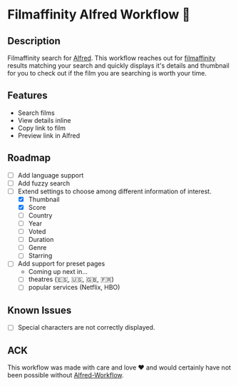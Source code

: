 # Filmaffinity Alfred Workflow 🔎

## Description

Filmaffinity search for [Alfred](https://www.alfredapp.com/). This workflow reaches out for [filmaffinity](https://www.filmaffinity.com/en/main.html) results matching your search and quickly displays it's details and thumbnail for you to check out if the film you are searching is worth your time.

## Features

- Search films
- View details inline
- Copy link to film
- Preview link in Alfred

## Roadmap

- [ ] Add language support
- [ ] Add fuzzy search
- [ ] Extend settings to choose among different information of interest.
    - [x] Thumbnail
    - [x] Score
    - [ ] Country
    - [ ] Year
    - [ ] Voted
    - [ ] Duration
    - [ ] Genre
    - [ ] Starring
- [ ] Add support for preset pages
    - Coming up next in...
    - [ ] theatres (🇪🇸, 🇺🇸, 🇬🇧, 🇫🇷)
    - [ ] popular services (Netflix, HBO)

## Known Issues

- [ ] Special characters are not correctly displayed.

## ACK

This workflow was made with care and love ❤ and would certainly have not been possible without [Alfred-Workflow](https://github.com/deanishe/alfred-workflow).